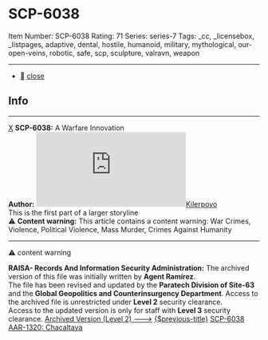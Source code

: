 # SCP-6038
Item Number: SCP-6038
Rating: 71
Series: series-7
Tags: _cc, _licensebox, _listpages, adaptive, dental, hostile, humanoid, military, mythological, our-open-veins, robotic, safe, scp, sculpture, valravn, weapon

---

  * [](javascript:;)
[close](javascript:;)
## Info
* * *
[X](javascript:;)
**SCP-6038:** A Warfare Innovation  
**Author:** [![Kilerpoyo](https://www.wikidot.com/avatar.php?userid=6852037&amp;size=small&amp;timestamp=1746200679)](http://www.wikidot.com/user:info/kilerpoyo)[Kilerpoyo](http://www.wikidot.com/user:info/kilerpoyo)  
This is the first part of a larger storyline  
⚠️ **Content warning:** This article contains a content warning: War Crimes, Violence, Political Violence, Mass Murder, Crimes Against Humanity
* * *

⚠️ content warning 
  
**RAISA- Records And Information Security Administration:**
The archived version of this file was initially written by **Agent Ramírez**.  
The file has been revised and updated by the **Paratech Division of Site-63** and the **Global Geopolitics and Counterinsurgency Department**.
Access to the archived file is unrestricted under **Level 2** security clearance.  
Access to the updated version is only for staff with **Level 3** security clearance.
[Archived Version (Level 2) --->](https://scp-wiki.wikidot.com/scp-6038/offset/1)
[{$previous-title}](/)
[SCP-6038](/)
[AAR-1320: Chacaltaya](/aar-1320-chacaltaya)